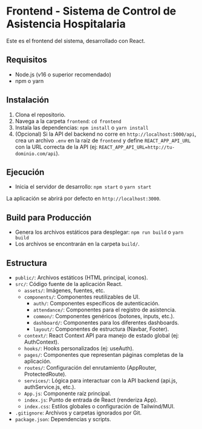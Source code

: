 # Frontend - Sistema de Control de Asistencia Hospitalaria

Este es el frontend del sistema, desarrollado con React.

## Requisitos

- Node.js (v16 o superior recomendado)
- npm o yarn

## Instalación

1.  Clona el repositorio.
2.  Navega a la carpeta `frontend`: `cd frontend`
3.  Instala las dependencias: `npm install` o `yarn install`
4.  (Opcional) Si la API del backend no corre en `http://localhost:5000/api`, crea un archivo `.env` en la raíz de `frontend` y define `REACT_APP_API_URL` con la URL correcta de la API (ej: `REACT_APP_API_URL=http://tu-dominio.com/api`).

## Ejecución

- Inicia el servidor de desarrollo: `npm start` o `yarn start`

La aplicación se abrirá por defecto en `http://localhost:3000`.

## Build para Producción

- Genera los archivos estáticos para desplegar: `npm run build` o `yarn build`
- Los archivos se encontrarán en la carpeta `build/`.

## Estructura

- `public/`: Archivos estáticos (HTML principal, iconos).
- `src/`: Código fuente de la aplicación React.
  - `assets/`: Imágenes, fuentes, etc.
  - `components/`: Componentes reutilizables de UI.
    - `auth/`: Componentes específicos de autenticación.
    - `attendance/`: Componentes para el registro de asistencia.
    - `common/`: Componentes genéricos (botones, inputs, etc.).
    - `dashboard/`: Componentes para los diferentes dashboards.
    - `layout/`: Componentes de estructura (Navbar, Footer).
  - `context/`: React Context API para manejo de estado global (ej: AuthContext).
  - `hooks/`: Hooks personalizados (ej: useAuth).
  - `pages/`: Componentes que representan páginas completas de la aplicación.
  - `routes/`: Configuración del enrutamiento (AppRouter, ProtectedRoute).
  - `services/`: Lógica para interactuar con la API backend (api.js, authService.js, etc.).
  - `App.js`: Componente raíz principal.
  - `index.js`: Punto de entrada de React (renderiza App).
  - `index.css`: Estilos globales o configuración de Tailwind/MUI.
- `.gitignore`: Archivos y carpetas ignorados por Git.
- `package.json`: Dependencias y scripts. 